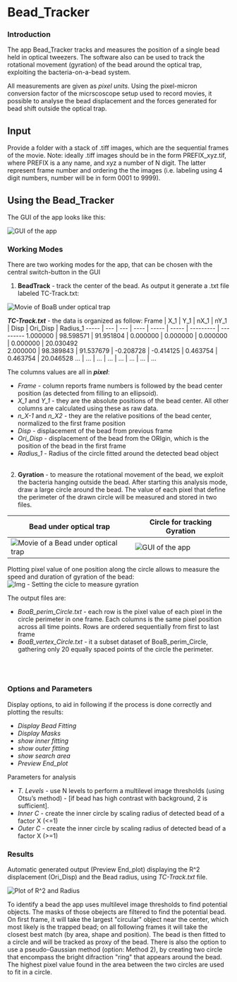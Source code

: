 # Bead_Tracker
### Introduction
The app Bead_Tracker tracks and measures the position of a single bead held in optical tweezers. The software also can be used to track the rotational movement (gyration) of the bead around the optical trap, exploiting the bacteria-on-a-bead system.

All measurements are given as _pixel units_. Using the pixel-micron conversion factor of the micrscoscope setup used to record movies, it possible to analyse the bead displacement and the forces generated for bead shift outside the optical trap.

## Input
Provide a folder with a stack of .tiff images, which are the sequential frames of the movie. Note: ideally .tiff images should be in the form PREFIX_xyz.tif, where PREFIX is a any name, and xyz a number of N digit. The latter represent frame number and ordering the the images (i.e. labeling using 4 digit numbers, number will be in form 0001 to 9999).

## Using the Bead_Tracker
The GUI of the app looks like this:

![GUI of the app](../main_version/Movie_and_Images/img_GUI.png)

### Working Modes
There are two working modes for the app, that can be chosen with the central switch-button in the GUI
1. **BeadTrack** - track the center of the bead. As output it generate a .txt file labeled TC-Track.txt:

![Movie of BoaB under optical trap](../main_version/Movie_and_Images/Movie_Overlay.gif) 

_**TC-Track.txt**_ - the data is organized as follow:
Frame |	X_1 |	Y_1 |	nX_1 |	nY_1 |	Disp |	Ori_Disp |	Radius_1 
----- | --- | --- | ---- | ----- | ----- | --------- | ---------
1.000000 | 98.598571 | 91.951804 | 0.000000 | 0.000000 | 0.000000 | 0.000000 | 20.030492	
2.000000 | 98.389843 | 91.537679 | -0.208728 | -0.414125 | 0.463754 | 0.463754 | 20.046528
... | ... | ... | ... | ... | ... | ... | ... 

The columns values are all in _**pixel**_:
  - *Frame* - column reports frame numbers is followed by the bead center position (as detected from filling to an ellipsoid). 
  - *X_1* and *Y_1* - they are the absolute positions of the bead center. All other columns are calculated using these as raw data.
  - *n_X-1* and *n_X2* - they are the relative positions of the bead center, normalized to the first frame position
  - *Disp* - displacement of the bead from previous frame
  - *Ori_Disp* - displacement of the bead from the ORIgin, which is the position of the bead in the first frame
  - *Radius_1* - Radius of the circle fitted around the detected bead object
<br/><br/>  
2. **Gyration** - to measure the rotational movement of the bead, we exploit the bacteria hanging outside the bead. After starting this analysis mode, draw a large circle around the bead. The value of each pixel that define the perimeter of the drawn circle will be measured and stored in two files. 

Bead under optical trap |	Circle for tracking Gyration  
----------------------- | ---------------------------- 
![Movie of a Bead under optical trap](../main_version/Movie_and_Images/Movie_Bead.gif) | ![GUI of the app](../main_version/Movie_and_Images/img_Set_Gyration.png)

Plotting pixel value of one position along the circle allows to measure the speed and duration of gyration of the bead:
![Img - Setting the cicle to measure gyration](../main_version/Movie_and_Images/img_Plot_Gyration.png)

The output files are:
  * *BoaB_perim_Circle.txt* - each row is the pixel value of each pixel in the circle perimeter in one frame. Each columns is the same pixel position across all time points. Rows are ordered sequentially from first to last frame
  * *BoaB_vertex_Circle.txt* - it a subset dataset of BoaB_perim_Circle, gathering only 20 equally spaced points of the circle the perimeter.


<br/><br/>
### Options and Parameters
Display options, to aid in following if the process is done correctly and plotting the results:
* *Display Bead Fitting*
* *Display Masks*
* *show inner fitting*
* *show outer fitting*
* *show search area*
* *Preview End_plot*

Parameters for analysis
* *T. Levels* - use N levels to perform a multilevel image thresholds (using Otsu’s method) - [if bead has high contrast with background, 2 is sufficient]. 
* *Inner C* - create the inner circle by scaling radius of detected bead of a factor X (<=1) 
* *Outer C* - create the inner circle by scaling radius of detected bead of a factor X (>=1) 

### Results
Automatic generated output (Preview End_plot) displaying the R^2 displacement (Ori_Disp) and the Bead radius, using _TC-Track.txt_ file.

![Plot of R^2 and Radius](../main_version/Movie_and_Images/img_Plot_Displacement_Position.png)

To identify a bead the app uses multilevel image thresholds to find potential objects. The masks of those obejects are filtered to find the potential bead. On first frame, it will take the largest "circular" object near the center, which most likely is the trapped bead; on all following frames it will take the closest best match (by area, shape and position). The bead is then fitted to a circle and will be tracked as proxy of the bead. There is also the option to use a pseudo-Gaussian method (option: Method 2), by creating two circle that encompass the bright difraction "ring" that appears around the bead. The highest pixel value found in the area between the two circles are used to fit in a circle. 
